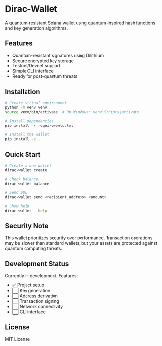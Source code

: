 # Dirac-Wallet

A quantum-resistant Solana wallet using quantum-inspired hash functions and key generation algorithms.

## Features

- Quantum-resistant signatures using Dilithium
- Secure encrypted key storage
- Testnet/Devnet support
- Simple CLI interface
- Ready for post-quantum threats

## Installation

```bash
# Create virtual environment
python -m venv venv
source venv/bin/activate  # On Windows: venv\Scripts\activate

# Install dependencies
pip install -r requirements.txt

# Install the wallet
pip install -e .
```

## Quick Start

```bash
# Create a new wallet
dirac-wallet create

# Check balance
dirac-wallet balance

# Send SOL
dirac-wallet send <recipient_address> <amount>

# Show help
dirac-wallet --help
```

## Security Note

This wallet prioritizes security over performance. Transaction operations may be slower than standard wallets, but your assets are protected against quantum computing threats.

## Development Status

Currently in development. Features:
- ✅ Project setup
- ⬜ Key generation
- ⬜ Address derivation
- ⬜ Transaction signing
- ⬜ Network connectivity
- ⬜ CLI interface

## License

MIT License